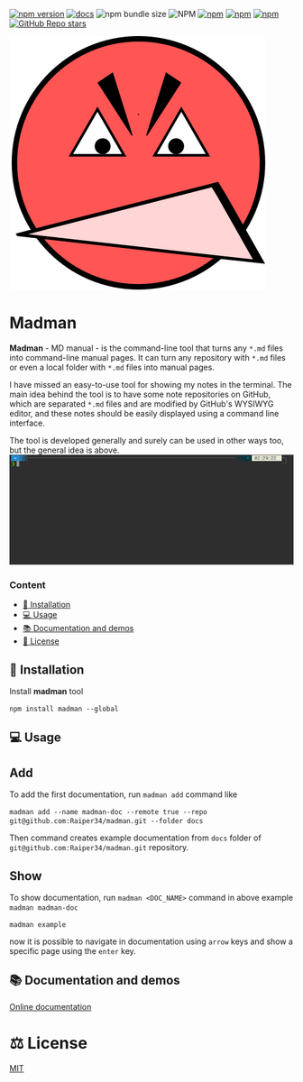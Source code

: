 [![npm version](https://badge.fury.io/js/madman.svg)](https://badge.fury.io/js/madman)
[![docs](https://badgen.net/badge/docs/online/orange)](https://madman-cli.netlify.app)
![npm bundle size](https://img.shields.io/bundlephobia/min/madman)
![NPM](https://img.shields.io/npm/l/madman)
[![npm](https://img.shields.io/npm/dt/madman)](https://badge.fury.io/js/madman)
[![npm](https://img.shields.io/npm/dm/madman)](https://badge.fury.io/js/madman)
[![npm](https://img.shields.io/npm/dw/madman)](https://badge.fury.io/js/madman)
[![GitHub Repo stars](https://img.shields.io/github/stars/raiper34/madman)](https://github.com/Raiper34/madman)


![madman logo](assets/logo.svg)
# Madman
**Madman** - MD manual - is the command-line tool that turns any `*.md` files into command-line manual pages.
It can turn any repository with `*.md` files or even a local folder with `*.md` files into manual pages.

I have missed an easy-to-use tool for showing my notes in the terminal.
The main idea behind the tool is to have some note repositories on GitHub, which are separated `*.md` files and are modified by GitHub's WYSIWYG editor, and these notes should be easily displayed using a command line interface.

The tool is developed generally and surely can be used in other ways too, but the general idea is above.  
![madman demo](docs/demo.gif)

### Content
- [🚀 Installation](#-installation)
- [💻 Usage](#-usage)
- [📚 Documentation and demos](#-documentation-and-demos)
- [📖 License](#-license)

## 🚀 Installation

Install **madman** tool
```
npm install madman --global
```

## 💻 Usage
## Add
To add the first documentation, run `madman add` command like
```
madman add --name madman-doc --remote true --repo git@github.com:Raiper34/madman.git --folder docs
``` 
Then command creates example documentation from `docs` folder of `git@github.com:Raiper34/madman.git` repository.

## Show
To show documentation, run `madman <DOC_NAME>` command in above example `madman madman-doc`
```
madman example
```
now it is possible to navigate in documentation using `arrow` keys and show a specific page using the `enter` key.

## 📚 Documentation and demos
[Online documentation](https://madman-cli.netlify.app/)

# ⚖️ License
[MIT](https://choosealicense.com/licenses/mit/)
